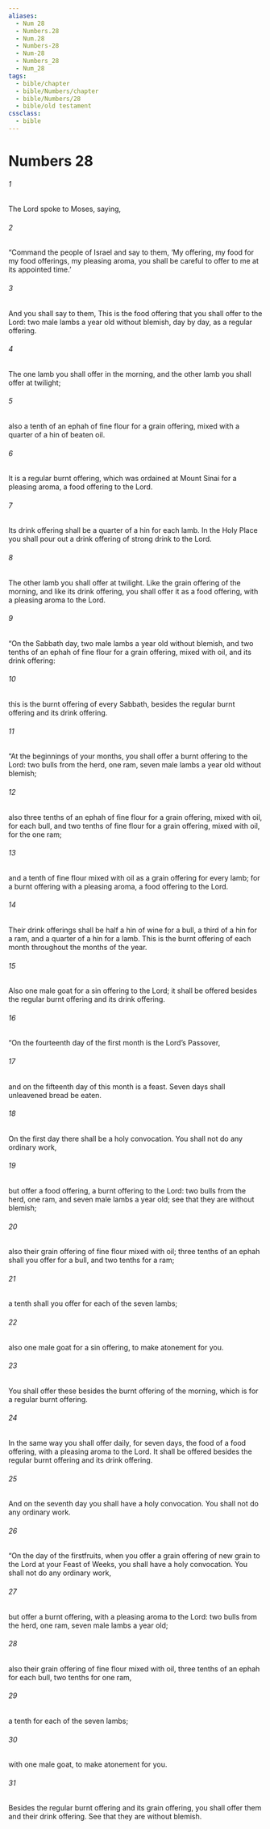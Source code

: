```yaml
---
aliases:
  - Num 28
  - Numbers.28
  - Num.28
  - Numbers-28
  - Num-28
  - Numbers_28
  - Num_28
tags:
  - bible/chapter
  - bible/Numbers/chapter
  - bible/Numbers/28
  - bible/old testament
cssclass:
  - bible
---
```


# Numbers 28

###### 1
The Lord spoke to Moses, saying,
###### 2
“Command the people of Israel and say to them, ‘My offering, my food for my food offerings, my pleasing aroma, you shall be careful to offer to me at its appointed time.’
###### 3
And you shall say to them, This is the food offering that you shall offer to the Lord: two male lambs a year old without blemish, day by day, as a regular offering.
###### 4
The one lamb you shall offer in the morning, and the other lamb you shall offer at twilight;
###### 5
also a tenth of an ephah of fine flour for a grain offering, mixed with a quarter of a hin of beaten oil.
###### 6
It is a regular burnt offering, which was ordained at Mount Sinai for a pleasing aroma, a food offering to the Lord.
###### 7
Its drink offering shall be a quarter of a hin for each lamb. In the Holy Place you shall pour out a drink offering of strong drink to the Lord.
###### 8
The other lamb you shall offer at twilight. Like the grain offering of the morning, and like its drink offering, you shall offer it as a food offering, with a pleasing aroma to the Lord.
###### 9
“On the Sabbath day, two male lambs a year old without blemish, and two tenths of an ephah of fine flour for a grain offering, mixed with oil, and its drink offering:
###### 10
this is the burnt offering of every Sabbath, besides the regular burnt offering and its drink offering.
###### 11
“At the beginnings of your months, you shall offer a burnt offering to the Lord: two bulls from the herd, one ram, seven male lambs a year old without blemish;
###### 12
also three tenths of an ephah of fine flour for a grain offering, mixed with oil, for each bull, and two tenths of fine flour for a grain offering, mixed with oil, for the one ram;
###### 13
and a tenth of fine flour mixed with oil as a grain offering for every lamb; for a burnt offering with a pleasing aroma, a food offering to the Lord.
###### 14
Their drink offerings shall be half a hin of wine for a bull, a third of a hin for a ram, and a quarter of a hin for a lamb. This is the burnt offering of each month throughout the months of the year.
###### 15
Also one male goat for a sin offering to the Lord; it shall be offered besides the regular burnt offering and its drink offering.
###### 16
“On the fourteenth day of the first month is the Lord’s Passover,
###### 17
and on the fifteenth day of this month is a feast. Seven days shall unleavened bread be eaten.
###### 18
On the first day there shall be a holy convocation. You shall not do any ordinary work,
###### 19
but offer a food offering, a burnt offering to the Lord: two bulls from the herd, one ram, and seven male lambs a year old; see that they are without blemish;
###### 20
also their grain offering of fine flour mixed with oil; three tenths of an ephah shall you offer for a bull, and two tenths for a ram;
###### 21
a tenth shall you offer for each of the seven lambs;
###### 22
also one male goat for a sin offering, to make atonement for you.
###### 23
You shall offer these besides the burnt offering of the morning, which is for a regular burnt offering.
###### 24
In the same way you shall offer daily, for seven days, the food of a food offering, with a pleasing aroma to the Lord. It shall be offered besides the regular burnt offering and its drink offering.
###### 25
And on the seventh day you shall have a holy convocation. You shall not do any ordinary work.
###### 26
“On the day of the firstfruits, when you offer a grain offering of new grain to the Lord at your Feast of Weeks, you shall have a holy convocation. You shall not do any ordinary work,
###### 27
but offer a burnt offering, with a pleasing aroma to the Lord: two bulls from the herd, one ram, seven male lambs a year old;
###### 28
also their grain offering of fine flour mixed with oil, three tenths of an ephah for each bull, two tenths for one ram,
###### 29
a tenth for each of the seven lambs;
###### 30
with one male goat, to make atonement for you.
###### 31
Besides the regular burnt offering and its grain offering, you shall offer them and their drink offering. See that they are without blemish.


